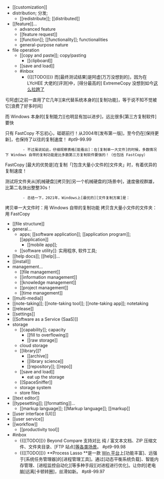 - [[customization]]
- distribution; 分发;
    - [[redistribute]]; [[distributed]]
- [[feature]]...
    - advanced feature
    - [[feature request]]
    - [[function]]; [[functionality]]; functionalities
    - general-purpose nature
- file operation
    - [[copy and paste]]; copy/pasting
        - [[clipboard]]
    - [[save and load]]
    - #inbox
        - {{[[TODO]]}} 而[最终测试结果]是阿虚[万万没想到的]，因为在 LYcHEE 大佬的[评测]中，[得分最高的] ExtremeCopy 没想到如今[这么拉跨了](https://zhuanlan.zhihu.com/p/364479613)

亏阿虚[之前一直用了它几年][来代替系统本身的][复制功能]，等于说不知不觉被它[浪费了好多时间]

而 Windows 本身的[复制能力][也明显有加以进步]，远比很多[第三方复制软件]要快

只有 FastCopy 不忘初心，砥砺前行！从2004年[发布第一版]，至今仍在[保持更新]，也保持了以往的复制速度！ #pt9-99.99


            - 不过虽说如此，仔细观察表格[能看出]：在[复制单一大文件]的时候，多数情况下 Windows 自带的复制功能是比多数第三方复制软件要强的！（也包括 FastCopy）

FastCopy [最大的优势是]在复制「[包含大量小文件的]文件夹」时，有着优异的复制速度！

测试将文件夹从[机械硬盘][拷贝到]另一个机械硬盘的[场景中]，速度傲视群雄，比第二名快出整整30s！


            - 总结一下，2021年，Windows上[最优的][文件复制方案]是：

拷贝单一大文件时：用 Windows 自带的复制功能
拷贝含大量小文件的文件夹：用 FastCopy
- [[file structure]]
- general...
    - apps; [[software application]]; [[application program]]; [[application]]
        - [[mobile app]]; 
    - [[software utility]]: 实用程序, 软件工具;
- [[help docs]]; [[help]]...
- [[install]]
- management...
    - [[file management]]
    - [[information management]]
    - [[knowledge management]]
    - [[project management]]
    - [[time management]]
- [[multi-media]]
- [[note-taking]]; [[note-taking tool]]; [[note-taking app]]; notetaking
- [[release]]
- [[settings]]
- [[Software as a Service (SaaS)]]
- storage
    - [[capability]]; capacity
        - [[fill to overflowing]]
        - [[raw storage]]
    - cloud storage
    - [[library]]?
        - [[archive]]
        - [[library science]]
        - [[repository]]; [[repo]]
    - [[save and load]]
        - eat up the storage
    - [[SpaceSniffer]]
    - storage system
    - store files
- [[text editor]]
- [[typesetting]]; [[formatting]]...
    - [[markup language]]; [[Markup language]]; [[markup]]
- [[user interface (UI)]]
- [[user service]]
- [[workflow]]
    - [[productivity tool]]
- #inbox
    - {{[[TODO]]}} Beyond Compare 支持对比 纯 / 富文本文档、ZIP 压缩文件、文件夹目录、[FTP 站点][等各类场景](https://mp.weixin.qq.com/s/3Z5e1Rplugb1n9zsc6l4Rg)。 #pt9-99.98
    - {{[[TODO]]}} **Process Lasso **是一款 [Win 平台](https://mp.weixin.qq.com/s/dxuFeOPZS5h4XPiNn2ozHA)上[功能丰富]、远强于[系统任务管理器]的[进程管理工具]。通过[动态平衡系统负载]、智能内存管理、[进程监控自动化][等多种手段][对进程进行优化]。让你的[老电脑]远离[卡顿转圈]，丝滑如新。 #pt8-99.97
